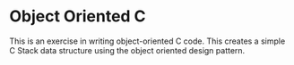 # Object Oriented C

This is an exercise in writing object-oriented C code. This creates a simple C Stack data structure using the object oriented design pattern.
